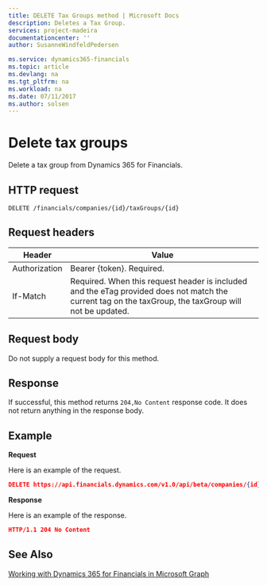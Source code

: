 ```yaml
---
title: DELETE Tax Groups method | Microsoft Docs
description: Deletes a Tax Group.
services: project-madeira
documentationcenter: ''
author: SusanneWindfeldPedersen

ms.service: dynamics365-financials
ms.topic: article
ms.devlang: na
ms.tgt_pltfrm: na
ms.workload: na
ms.date: 07/11/2017
ms.author: solsen
---
```


# Delete tax groups
Delete a tax group from Dynamics 365 for Financials.

## HTTP request
```
DELETE /financials/companies/{id}/taxGroups/{id}
```

## Request headers
|Header|Value|
|------|-----|
|Authorization  |Bearer {token}. Required. |
|If-Match       |Required. When this request header is included and the eTag provided does not match the current tag on the taxGroup, the taxGroup will not be updated. |

## Request body
Do not supply a request body for this method.

## Response
If successful, this method returns ```204,No Content``` response code. It does not return anything in the response body.

## Example

**Request**

Here is an example of the request.

```json
DELETE https://api.financials.dynamics.com/v1.0/api/beta/companies/{id}/taxGroups/{id}
```

**Response** 

Here is an example of the response. 

```json
HTTP/1.1 204 No Content
```

## See Also
[Working with Dynamics 365 for Financials in Microsoft Graph](../api/dynamics_graph_reference.md)  
